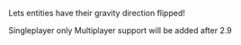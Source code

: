 Lets entities have their gravity direction flipped!

Singleplayer only
Multiplayer support will be added after 2.9
